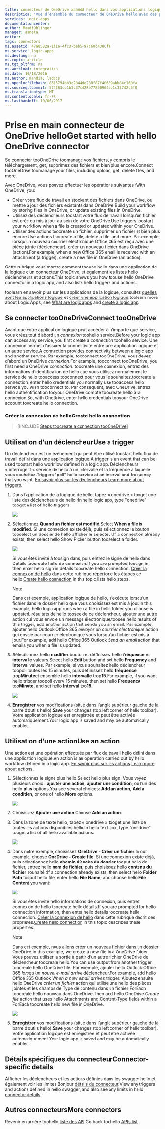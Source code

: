 ```yaml
---
title: connecteur de OneDrive aaaAdd hello dans vos applications logiques | Documents Microsoft
description: "Vue d’ensemble du connecteur de OneDrive hello avec des paramètres de l’API REST"
services: logic-apps
documentationcenter: 
author: MandiOhlinger
manager: anneta
editor: 
tags: connectors
ms.assetid: 47a8582a-1b1a-4fc3-beb5-97c60c4306fe
ms.service: logic-apps
ms.devlang: na
ms.topic: article
ms.tgt_pltfrm: na
ms.workload: integration
ms.date: 10/18/2016
ms.author: mandia; ladocs
ms.openlocfilehash: 8303794bb3c2844de288f87f40639abb84c160fa
ms.sourcegitcommit: 523283cc1b3c37c428e77850964dc1c33742c5f0
ms.translationtype: MT
ms.contentlocale: fr-FR
ms.lasthandoff: 10/06/2017
---
```

# <a name="get-started-with-hello-onedrive-connector"></a><span data-ttu-id="e844e-103">Prise en main connecteur de OneDrive hello</span><span class="sxs-lookup"><span data-stu-id="e844e-103">Get started with hello OneDrive connector</span></span>
<span data-ttu-id="e844e-104">Se connecter tooOneDrive toomanage vos fichiers, y compris le téléchargement, get, supprimez des fichiers et bien plus encore.</span><span class="sxs-lookup"><span data-stu-id="e844e-104">Connect tooOneDrive toomanage your files, including upload, get, delete files, and more.</span></span> 

<span data-ttu-id="e844e-105">Avec OneDrive, vous pouvez effectuer les opérations suivantes :</span><span class="sxs-lookup"><span data-stu-id="e844e-105">With OneDrive, you:</span></span> 

* <span data-ttu-id="e844e-106">Créer votre flux de travail en stockant des fichiers dans OneDrive, ou mettre à jour des fichiers existants dans OneDrive.</span><span class="sxs-lookup"><span data-stu-id="e844e-106">Build your workflow by storing files in OneDrive, or update existing files in OneDrive.</span></span> 
* <span data-ttu-id="e844e-107">Utilisez des déclencheurs toostart votre flux de travail lorsqu’un fichier est créé ou mis à jour au sein de votre OneDrive.</span><span class="sxs-lookup"><span data-stu-id="e844e-107">Use triggers toostart your workflow when a file is created or updated within your OneDrive.</span></span>
* <span data-ttu-id="e844e-108">Utiliser des actions toocreate un fichier, supprimer un fichier et bien plus encore.</span><span class="sxs-lookup"><span data-stu-id="e844e-108">Use actions toocreate a file, delete a file, and more.</span></span> <span data-ttu-id="e844e-109">Par exemple, lorsqu’un nouveau courrier électronique Office 365 est reçu avec une pièce jointe (déclencheur), créer un nouveau fichier dans OneDrive (action).</span><span class="sxs-lookup"><span data-stu-id="e844e-109">For example, when a new Office 365 email is received with an attachment (a trigger), create a new file in OneDrive (an action).</span></span>

<span data-ttu-id="e844e-110">Cette rubrique vous montre comment toouse hello dans une application de la logique d’un connecteur OneDrive, et également les listes hello déclencheurs et actions.</span><span class="sxs-lookup"><span data-stu-id="e844e-110">This topic shows you how toouse hello OneDrive connector in a logic app, and also lists hello triggers and actions.</span></span>

<span data-ttu-id="e844e-111">toolearn en savoir plus sur les applications de la logique, consultez [quelles sont les applications logique](../logic-apps/logic-apps-what-are-logic-apps.md) et [créer une application logique](../logic-apps/logic-apps-create-a-logic-app.md).</span><span class="sxs-lookup"><span data-stu-id="e844e-111">toolearn more about Logic Apps, see [What are logic apps](../logic-apps/logic-apps-what-are-logic-apps.md) and [create a logic app](../logic-apps/logic-apps-create-a-logic-app.md).</span></span>

## <a name="connect-tooonedrive"></a><span data-ttu-id="e844e-112">Se connecter tooOneDrive</span><span class="sxs-lookup"><span data-stu-id="e844e-112">Connect tooOneDrive</span></span>
<span data-ttu-id="e844e-113">Avant que votre application logique peut accéder à n’importe quel service, vous créez tout d’abord un *connexion* toohello service.</span><span class="sxs-lookup"><span data-stu-id="e844e-113">Before your logic app can access any service, you first create a *connection* toohello service.</span></span> <span data-ttu-id="e844e-114">Une connexion permet d’assurer la connectivité entre une application logique et un autre service.</span><span class="sxs-lookup"><span data-stu-id="e844e-114">A connection provides connectivity between a logic app and another service.</span></span> <span data-ttu-id="e844e-115">Par exemple, tooconnect tooOneDrive, vous devez d’abord un OneDrive *connexion*.</span><span class="sxs-lookup"><span data-stu-id="e844e-115">For example, tooconnect tooOneDrive, you first need a OneDrive *connection*.</span></span> <span data-ttu-id="e844e-116">toocreate une connexion, entrez des informations d’identification de hello que vous utilisez normalement le service de hello tooaccess tooconnect pour vous le souhaitez.</span><span class="sxs-lookup"><span data-stu-id="e844e-116">toocreate a connection, enter hello credentials you normally use tooaccess hello service you wish tooconnect to.</span></span> <span data-ttu-id="e844e-117">Par conséquent, avec OneDrive, entrez hello authentification tooyour OneDrive compte toocreate hello à la connexion.</span><span class="sxs-lookup"><span data-stu-id="e844e-117">So, with OneDrive, enter hello credentials tooyour OneDrive account  toocreate hello connection.</span></span>

### <a name="create-hello-connection"></a><span data-ttu-id="e844e-118">Créer la connexion de hello</span><span class="sxs-lookup"><span data-stu-id="e844e-118">Create hello connection</span></span>
> [!INCLUDE [Steps toocreate a connection tooOneDrive](../../includes/connectors-create-api-onedrive.md)]
> 
> 

## <a name="use-a-trigger"></a><span data-ttu-id="e844e-119">Utilisation d’un déclencheur</span><span class="sxs-lookup"><span data-stu-id="e844e-119">Use a trigger</span></span>
<span data-ttu-id="e844e-120">Un déclencheur est un événement qui peut être utilisé toostart hello flux de travail défini dans une application logique.</span><span class="sxs-lookup"><span data-stu-id="e844e-120">A trigger is an event that can be used toostart hello workflow defined in a logic app.</span></span> <span data-ttu-id="e844e-121">Déclencheurs « interrogent « service de hello à un intervalle et la fréquence à laquelle vous souhaitez.</span><span class="sxs-lookup"><span data-stu-id="e844e-121">Triggers "poll" hello service at an interval and frequency that you want.</span></span> <span data-ttu-id="e844e-122">[En savoir plus sur les déclencheurs](../logic-apps/logic-apps-what-are-logic-apps.md#logic-app-concepts).</span><span class="sxs-lookup"><span data-stu-id="e844e-122">[Learn more about triggers](../logic-apps/logic-apps-what-are-logic-apps.md#logic-app-concepts).</span></span>

1. <span data-ttu-id="e844e-123">Dans l’application de la logique de hello, tapez « onedrive » tooget une liste des déclencheurs de hello :</span><span class="sxs-lookup"><span data-stu-id="e844e-123">In hello logic app, type "onedrive" tooget a list of hello triggers:</span></span>  
   
    ![](./media/connectors-create-api-onedrive/onedrive-1.png)
2. <span data-ttu-id="e844e-124">Sélectionnez **Quand un fichier est modifié**.</span><span class="sxs-lookup"><span data-stu-id="e844e-124">Select **When a file is modified**.</span></span> <span data-ttu-id="e844e-125">Si une connexion existe déjà, puis sélectionnez le bouton tooselect un dossier de hello afficher le sélecteur.</span><span class="sxs-lookup"><span data-stu-id="e844e-125">If a connection already exists, then select hello Show Picker button tooselect a folder.</span></span>
   
    ![](./media/connectors-create-api-onedrive/sample-folder.png)
   
    <span data-ttu-id="e844e-126">Si vous êtes invité à toosign dans, puis entrez le signe de hello dans Détails toocreate hello de connexion.</span><span class="sxs-lookup"><span data-stu-id="e844e-126">If you are prompted toosign in, then enter hello sign in details toocreate hello connection.</span></span> <span data-ttu-id="e844e-127">[Créer la connexion de hello](connectors-create-api-onedrive.md#create-the-connection) dans cette rubrique répertorie les étapes de hello.</span><span class="sxs-lookup"><span data-stu-id="e844e-127">[Create hello connection](connectors-create-api-onedrive.md#create-the-connection) in this topic lists hello steps.</span></span> 
   
   > [!NOTE]
   > <span data-ttu-id="e844e-128">Dans cet exemple, application logique de hello, s’exécute lorsqu’un fichier dans le dossier hello que vous choisissez est mis à jour.</span><span class="sxs-lookup"><span data-stu-id="e844e-128">In this example, hello logic app runs when a file in hello folder you choose is updated.</span></span> <span data-ttu-id="e844e-129">résultats de hello toosee de ce déclencheur, ajouter une autre action qui vous envoie un message électronique.</span><span class="sxs-lookup"><span data-stu-id="e844e-129">toosee hello results of this trigger, add another action that sends you an email.</span></span> <span data-ttu-id="e844e-130">Par exemple, ajouter hello Outlook Office 365 *envoyer un courrier électronique* action qui envoie par courrier électronique vous lorsqu’un fichier est mis à jour.</span><span class="sxs-lookup"><span data-stu-id="e844e-130">For example, add hello Office 365 Outlook *Send an email* action that emails you when a file is updated.</span></span> 

3. <span data-ttu-id="e844e-131">Sélectionnez hello **modifier** bouton et définissez hello **fréquence** et **intervalle** valeurs.</span><span class="sxs-lookup"><span data-stu-id="e844e-131">Select hello **Edit** button and set hello **Frequency** and **Interval** values.</span></span> <span data-ttu-id="e844e-132">Par exemple, si vous souhaitez hello déclencheur toopoll toutes les 15 minutes, puis définissez hello **fréquence** trop**Minute**et ensemble hello **intervalle** trop**15**.</span><span class="sxs-lookup"><span data-stu-id="e844e-132">For example, if you want hello trigger toopoll every 15 minutes, then set hello **Frequency** too**Minute**, and set hello **Interval** too**15**.</span></span> 
   
    ![](./media/connectors-create-api-onedrive/trigger-properties.png)
4. <span data-ttu-id="e844e-133">**Enregistrer** vos modifications (situé dans l’angle supérieur gauche de la barre d’outils hello).</span><span class="sxs-lookup"><span data-stu-id="e844e-133">**Save** your changes (top left corner of hello toolbar).</span></span> <span data-ttu-id="e844e-134">Votre application logique est enregistrée et peut être activée automatiquement.</span><span class="sxs-lookup"><span data-stu-id="e844e-134">Your logic app is saved and may be automatically enabled.</span></span>

## <a name="use-an-action"></a><span data-ttu-id="e844e-135">Utilisation d’une action</span><span class="sxs-lookup"><span data-stu-id="e844e-135">Use an action</span></span>
<span data-ttu-id="e844e-136">Une action est une opération effectuée par flux de travail hello défini dans une application logique.</span><span class="sxs-lookup"><span data-stu-id="e844e-136">An action is an operation carried out by hello workflow defined in a logic app.</span></span> <span data-ttu-id="e844e-137">[En savoir plus sur les actions](../logic-apps/logic-apps-what-are-logic-apps.md#logic-app-concepts).</span><span class="sxs-lookup"><span data-stu-id="e844e-137">[Learn more about actions](../logic-apps/logic-apps-what-are-logic-apps.md#logic-app-concepts).</span></span>

1. <span data-ttu-id="e844e-138">Sélectionnez le signe plus hello.</span><span class="sxs-lookup"><span data-stu-id="e844e-138">Select hello plus sign.</span></span> <span data-ttu-id="e844e-139">Vous voyez plusieurs choix : **ajouter une action**, **ajouter une condition**, ou l’un des hello **plus** options.</span><span class="sxs-lookup"><span data-stu-id="e844e-139">You see several choices: **Add an action**, **Add a condition**, or one of hello **More** options.</span></span>
   
    ![](./media/connectors-create-api-onedrive/add-action.png)
2. <span data-ttu-id="e844e-140">Choisissez **Ajouter une action**.</span><span class="sxs-lookup"><span data-stu-id="e844e-140">Choose **Add an action**.</span></span>
3. <span data-ttu-id="e844e-141">Dans la zone de texte hello, tapez « onedrive » tooget une liste de toutes les actions disponibles hello.</span><span class="sxs-lookup"><span data-stu-id="e844e-141">In hello text box, type “onedrive” tooget a list of all hello available actions.</span></span>
   
    ![](./media/connectors-create-api-onedrive/onedrive-actions.png) 
4. <span data-ttu-id="e844e-142">Dans notre exemple, choisissez **OneDrive - Créer un fichier**.</span><span class="sxs-lookup"><span data-stu-id="e844e-142">In our example, choose **OneDrive - Create file**.</span></span> <span data-ttu-id="e844e-143">Si une connexion existe déjà, puis sélectionnez hello **chemin d’accès du dossier** tooput hello de fichier, entrez hello **nom de fichier**, puis choisissez hello **contenu du fichier** souhaité :</span><span class="sxs-lookup"><span data-stu-id="e844e-143">If a connection already exists, then select hello **Folder Path** tooput hello file, enter hello **File Name**, and choose hello **File Content** you want:</span></span>  
   
    ![](./media/connectors-create-api-onedrive/sample-action.png)
   
    <span data-ttu-id="e844e-144">Si vous êtes invité hello informations de connexion, puis entrez connexion de hello toocreate hello détails.</span><span class="sxs-lookup"><span data-stu-id="e844e-144">If you are prompted for hello connection information, then enter hello details toocreate hello connection.</span></span> <span data-ttu-id="e844e-145">[Créer la connexion de hello](connectors-create-api-onedrive.md#create-the-connection) dans cette rubrique décrit ces propriétés.</span><span class="sxs-lookup"><span data-stu-id="e844e-145">[Create hello connection](connectors-create-api-onedrive.md#create-the-connection) in this topic describes these properties.</span></span> 
   
   > [!NOTE]
   > <span data-ttu-id="e844e-146">Dans cet exemple, nous allons créer un nouveau fichier dans un dossier OneDrive.</span><span class="sxs-lookup"><span data-stu-id="e844e-146">In this example, we create a new file in a OneDrive folder.</span></span> <span data-ttu-id="e844e-147">Vous pouvez utiliser la sortie à partir d’un autre fichier OneDrive de déclencheur toocreate hello.</span><span class="sxs-lookup"><span data-stu-id="e844e-147">You can use output from another trigger toocreate hello OneDrive file.</span></span> <span data-ttu-id="e844e-148">Par exemple, ajouter hello Outlook Office 365 *lorsqu’un nouvel e-mail arrive* déclencheur.</span><span class="sxs-lookup"><span data-stu-id="e844e-148">For example, add hello Office 365 Outlook *When a new email arrives* trigger.</span></span> <span data-ttu-id="e844e-149">Ajoutez ensuite hello OneDrive *créer un fichier* action qui utilise une hello des pièces jointes et les champs de Type de contenu dans un fichier ForEach toocreate hello nouveau dans OneDrive.</span><span class="sxs-lookup"><span data-stu-id="e844e-149">Then add hello OneDrive *Create file* action that uses hello Attachments and Content-Type fields within a ForEach toocreate hello new file in OneDrive.</span></span> 
   > 
   > ![](./media/connectors-create-api-onedrive/foreach-action.png)

5. <span data-ttu-id="e844e-150">**Enregistrer** vos modifications (situé dans l’angle supérieur gauche de la barre d’outils hello).</span><span class="sxs-lookup"><span data-stu-id="e844e-150">**Save** your changes (top left corner of hello toolbar).</span></span> <span data-ttu-id="e844e-151">Votre application logique est enregistrée et peut être activée automatiquement.</span><span class="sxs-lookup"><span data-stu-id="e844e-151">Your logic app is saved and may be automatically enabled.</span></span>


## <a name="connector-specific-details"></a><span data-ttu-id="e844e-152">Détails spécifiques du connecteur</span><span class="sxs-lookup"><span data-stu-id="e844e-152">Connector-specific details</span></span>

<span data-ttu-id="e844e-153">Afficher les déclencheurs et les actions définies dans les swagger hello et également voir les limites Bonjour [détails du connecteur](/connectors/onedriveconnector/).</span><span class="sxs-lookup"><span data-stu-id="e844e-153">View any triggers and actions defined in hello swagger, and also see any limits in hello [connector details](/connectors/onedriveconnector/).</span></span>

## <a name="more-connectors"></a><span data-ttu-id="e844e-154">Autres connecteurs</span><span class="sxs-lookup"><span data-stu-id="e844e-154">More connectors</span></span>
<span data-ttu-id="e844e-155">Revenir en arrière toohello [liste des API](apis-list.md).</span><span class="sxs-lookup"><span data-stu-id="e844e-155">Go back toohello [APIs list](apis-list.md).</span></span>
